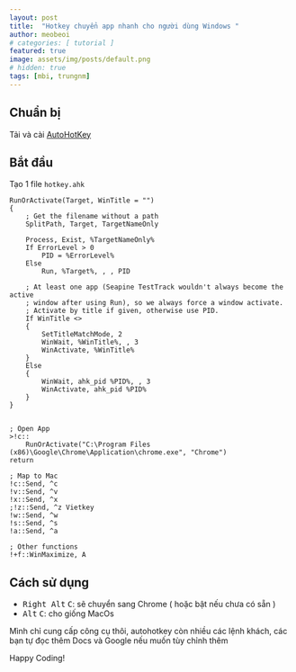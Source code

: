```yaml
---
layout: post
title:  "Hotkey chuyển app nhanh cho người dùng Windows "
author: meobeoi
# categories: [ tutorial ]
featured: true
image: assets/img/posts/default.png
# hidden: true
tags: [mbi, trungnm]
---
```


## Chuẩn bị
Tải và cài [AutoHotKey](https://www.autohotkey.com/)

## Bắt đầu
Tạo 1 file `hotkey.ahk`

```autohotkey
RunOrActivate(Target, WinTitle = "")
{
	; Get the filename without a path
	SplitPath, Target, TargetNameOnly

	Process, Exist, %TargetNameOnly%
	If ErrorLevel > 0
		PID = %ErrorLevel%
	Else
		Run, %Target%, , , PID

	; At least one app (Seapine TestTrack wouldn't always become the active
	; window after using Run), so we always force a window activate.
	; Activate by title if given, otherwise use PID.
	If WinTitle <> 
	{
		SetTitleMatchMode, 2
		WinWait, %WinTitle%, , 3
		WinActivate, %WinTitle%
	}
	Else
	{
		WinWait, ahk_pid %PID%, , 3
		WinActivate, ahk_pid %PID%
	}
}


; Open App
>!c::
    RunOrActivate("C:\Program Files (x86)\Google\Chrome\Application\chrome.exe", "Chrome")
return

; Map to Mac
!c::Send, ^c 
!v::Send, ^v
!x::Send, ^x
;!z::Send, ^z Vietkey
!w::Send, ^w
!s::Send, ^s
!a::Send, ^a

; Other functions
!+f::WinMaximize, A
```

## Cách sử dụng
- <kbd>Right Alt</kbd> <kbd>C</kbd>: sẽ chuyển sang Chrome ( hoặc bật nếu chưa có sẵn )
- <kbd>Alt</kbd> <kbd>C</kbd>: cho giống MacOs

Mình chỉ cung cấp công cụ thôi, autohotkey còn nhiều các lệnh khách, các bạn tự đọc thêm Docs và Google nếu muốn tùy chỉnh thêm

Happy Coding!
